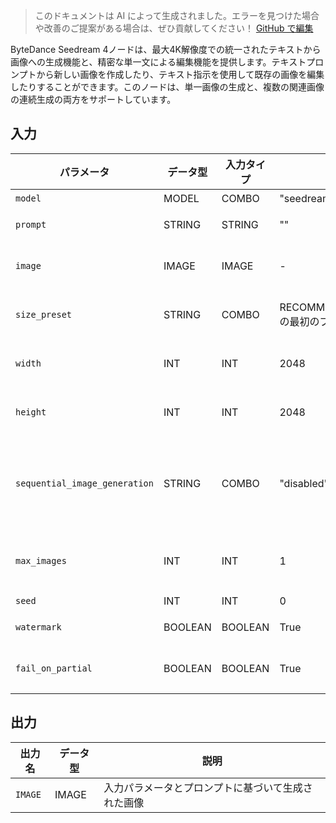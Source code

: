 > このドキュメントは AI によって生成されました。エラーを見つけた場合や改善のご提案がある場合は、ぜひ貢献してください！ [GitHub で編集](https://github.com/Comfy-Org/embedded-docs/blob/main/comfyui_embedded_docs/docs/ByteDanceSeedreamNode/ja.md)

ByteDance Seedream 4ノードは、最大4K解像度での統一されたテキストから画像への生成機能と、精密な単一文による編集機能を提供します。テキストプロンプトから新しい画像を作成したり、テキスト指示を使用して既存の画像を編集したりすることができます。このノードは、単一画像の生成と、複数の関連画像の連続生成の両方をサポートしています。

## 入力

| パラメータ | データ型 | 入力タイプ | デフォルト | 範囲 | 説明 |
|-----------|-----------|------------|---------|-------|-------------|
| `model` | MODEL | COMBO | "seedream-4-0-250828" | ["seedream-4-0-250828"] | モデル名 |
| `prompt` | STRING | STRING | "" | - | 画像の作成または編集のためのテキストプロンプト。 |
| `image` | IMAGE | IMAGE | - | - | 画像から画像への生成のための入力画像。単一または複数参照生成のための1〜10枚の画像リスト。 |
| `size_preset` | STRING | COMBO | RECOMMENDED_PRESETS_SEEDREAM_4の最初のプリセット | RECOMMENDED_PRESETS_SEEDREAM_4のすべてのラベル | 推奨サイズを選択します。カスタムを選択すると、以下の幅と高さを使用します。 |
| `width` | INT | INT | 2048 | 1024-4096 (ステップ64) | 画像のカスタム幅。この値は `size_preset` が `Custom` に設定されている場合にのみ有効です。 |
| `height` | INT | INT | 2048 | 1024-4096 (ステップ64) | 画像のカスタム高さ。この値は `size_preset` が `Custom` に設定されている場合にのみ有効です。 |
| `sequential_image_generation` | STRING | COMBO | "disabled" | ["disabled", "auto"] | グループ画像生成モード。'disabled' は単一画像を生成します。'auto' はモデルに複数の関連画像（例：ストーリーシーン、キャラクターバリエーション）を生成するかどうかを決定させます。 |
| `max_images` | INT | INT | 1 | 1-15 | sequential_image_generation='auto' の場合に生成する画像の最大数。総画像数（入力＋生成）は15を超えることはできません。 |
| `seed` | INT | INT | 0 | 0-2147483647 | 生成に使用するシード値。 |
| `watermark` | BOOLEAN | BOOLEAN | True | - | 画像に「AI生成」の透かしを追加するかどうか。 |
| `fail_on_partial` | BOOLEAN | BOOLEAN | True | - | 有効にすると、要求された画像の一部が欠落している場合やエラーが返された場合に実行を中止します。 |

## 出力

| 出力名 | データ型 | 説明 |
|-------------|-----------|-------------|
| `IMAGE` | IMAGE | 入力パラメータとプロンプトに基づいて生成された画像 |
